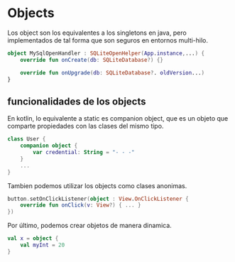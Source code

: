 # Objects

Los object son los equivalentes a los singletons en java, pero implementados de tal forma que son seguros en entornos multi-hilo.

```kotlin
object MySqlOpenHandler : SQLiteOpenHelper(App.instance,...) {
    override fun onCreate(db: SQLiteDatabase?) {}

    override fun onUpgrade(db: SQLiteDatabase?. oldVersion...)
}
```

## funcionalidades de los objects

En kotlin, lo equivalente a static es companion object, que es un objeto que comparte propiedades con las clases del mismo tipo.

```kotlin
class User {
    companion object {
        var credential: String = "- - -"
    }
    ...
}
```

Tambien podemos utilizar los objects como clases anonimas.

```kotlin
button.setOnClickListener(object : View.OnClickListener {
    override fun onClick(v: View?) { ... }
})
```

Por último, podemos crear objetos de manera dinamica.

```kotlin
val x = object {
    val myInt = 20
}
```